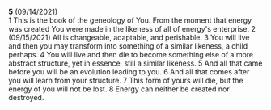 **5** (09/14/2021)  
1 This is the book of the geneology of You. From the moment that energy was created You were made in the likeness of all of energy's enterprise. 2 (09/15/2021) All is changeable, adaptable, and perishable. 3 You will live and then you may transform into something of a similar likeness, a child perhaps. 4 You will live and then die to become something else of a more abstract structure, yet in essence, still a similar likeness. 5 And all that came before you will be an evolution leading to you. 6 And all that comes after you will learn from your structure. 7 This form of yours will die, but the energy of you will not be lost. 8 Energy can neither be created nor destroyed.  
